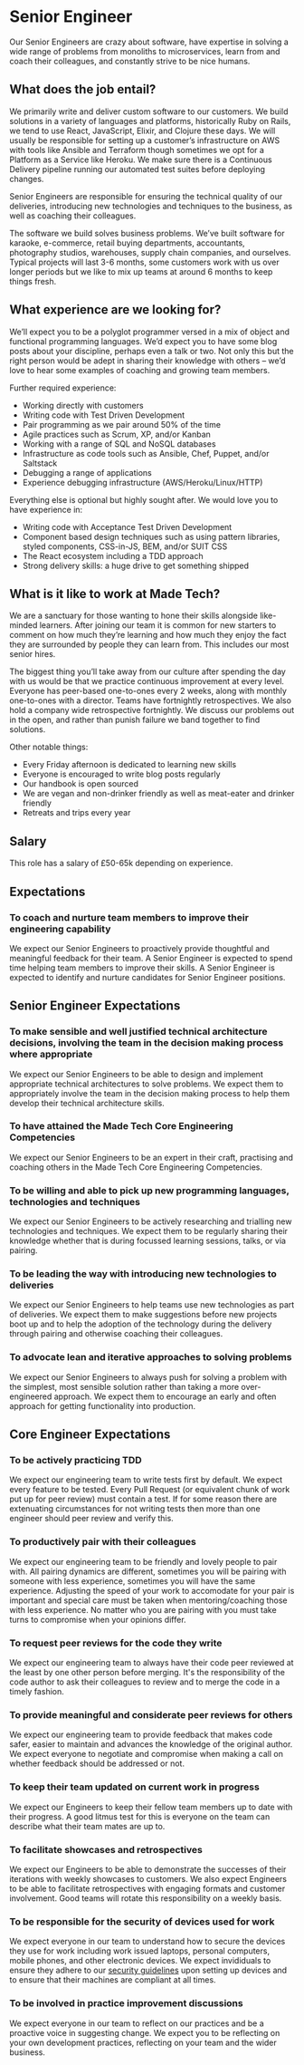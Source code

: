 # Senior Engineer

Our Senior Engineers are crazy about software, have expertise in solving a wide range of problems from monoliths to microservices, learn from and coach their colleagues, and constantly strive to be nice humans.

## What does the job entail?

We primarily write and deliver custom software to our customers. We build solutions in a variety of languages and platforms, historically Ruby on Rails, we tend to use React, JavaScript, Elixir, and Clojure these days. We will usually be responsible for setting up a customer’s infrastructure on AWS with tools like Ansible and Terraform though sometimes we opt for a Platform as a Service like Heroku. We make sure there is a Continuous Delivery pipeline running our automated test suites before deploying changes.

Senior Engineers are responsible for ensuring the technical quality of our deliveries, introducing new technologies and techniques to the business, as well as coaching their colleagues.

The software we build solves business problems. We’ve built software for karaoke, e-commerce, retail buying departments, accountants, photography studios, warehouses, supply chain companies, and ourselves. Typical projects will last 3-6 months, some customers work with us over longer periods but we like to mix up teams at around 6 months to keep things fresh.

## What experience are we looking for?

We’ll expect you to be a polyglot programmer versed in a mix of object and functional programming languages. We’d expect you to have some blog posts about your discipline, perhaps even a talk or two. Not only this but the right person would be adept in sharing their knowledge with others – we’d love to hear some examples of coaching and growing team members.

Further required experience:

- Working directly with customers
- Writing code with Test Driven Development
- Pair programming as we pair around 50% of the time
- Agile practices such as Scrum, XP, and/or Kanban
- Working with a range of SQL and NoSQL databases
- Infrastructure as code tools such as Ansible, Chef, Puppet, and/or Saltstack
- Debugging a range of applications
- Experience debugging infrastructure (AWS/Heroku/Linux/HTTP)

Everything else is optional but highly sought after. We would love you to have experience in:

- Writing code with Acceptance Test Driven Development
- Component based design techniques such as using pattern libraries, styled components, CSS-in-JS, BEM, and/or SUIT CSS
- The React ecosystem including a TDD approach
- Strong delivery skills: a huge drive to get something shipped

## What is it like to work at Made Tech?

We are a sanctuary for those wanting to hone their skills alongside like-minded learners. After joining our team it is common for new starters to comment on how much they’re learning and how much they enjoy the fact they are surrounded by people they can learn from. This includes our most senior hires.

The biggest thing you’ll take away from our culture after spending the day with us would be that we practice continuous improvement at every level. Everyone has peer-based one-to-ones every 2 weeks, along with monthly one-to-ones with a director. Teams have fortnightly retrospectives. We also hold a company wide retrospective fortnightly. We discuss our problems out in the open, and rather than punish failure we band together to find solutions.

Other notable things:

- Every Friday afternoon is dedicated to learning new skills
- Everyone is encouraged to write blog posts regularly
- Our handbook is open sourced
- We are vegan and non-drinker friendly as well as meat-eater and drinker friendly
- Retreats and trips every year

## Salary

This role has a salary of £50-65k depending on experience.


## Expectations

### To coach and nurture team members to improve their engineering capability

We expect our Senior Engineers to proactively provide thoughtful and meaningful feedback for their team. A Senior Engineer is expected to spend time helping team members to improve their skills. A Senior Engineer is expected to identify and nurture candidates for Senior Engineer positions.

## Senior Engineer Expectations

### To make sensible and well justified technical architecture decisions, involving the team in the decision making process where appropriate

We expect our Senior Engineers to be able to design and implement appropriate technical architectures to solve problems. We expect them to appropriately involve the team in the decision making process to help them develop their technical architecture skills.

### To have attained the Made Tech Core Engineering Competencies

We expect our Senior Engineers to be an expert in their craft, practising and coaching others in the Made Tech Core Engineering Competencies.

### To be willing and able to pick up new programming languages, technologies and techniques

We expect our Senior Engineers to be actively researching and trialling new technologies and techniques. We expect them to be regularly sharing their knowledge whether that is during focussed learning sessions, talks, or via pairing.

### To be leading the way with introducing new technologies to deliveries

We expect our Senior Engineers to help teams use new technologies as part of deliveries. We expect them to make suggestions before new projects boot up and to help the adoption of the technology during the delivery through pairing and otherwise coaching their colleagues.

### To advocate lean and iterative approaches to solving problems

We expect our Senior Engineers to always push for solving a problem with the simplest, most sensible solution rather than taking a more over-engineered approach. We expect them to encourage an early and often approach for getting functionality into production.

## Core Engineer Expectations

### To be actively practicing TDD

We expect our engineering team to write tests first by default. We expect every feature to be tested. Every Pull Request (or equivalent chunk of work put up for peer review) must contain a test. If for some reason there are extenuating circumstances for not writing tests then more than one engineer should peer review and verify this.

### To productively pair with their colleagues

We expect our engineering team to be friendly and lovely people to pair with. All pairing dynamics are different, sometimes you will be pairing with someone with less experience, sometimes you will have the same experience. Adjusting the speed of your work to accomodate for your pair is important and special care must be taken when mentoring/coaching those with less experience. No matter who you are pairing with you must take turns to compromise when your opinions differ.

### To request peer reviews for the code they write

We expect our engineering team to always have their code peer reviewed at the least by one other person before merging. It's the responsibility of the code author to ask their colleagues to review and to merge the code in a timely fashion.

### To provide meaningful and considerate peer reviews for others

We expect our engineering team to provide feedback that makes code safer, easier to maintain and advances the knowledge of the original author. We expect everyone to negotiate and compromise when making a call on whether feedback should be addressed or not.

### To keep their team updated on current work in progress

We expect our Engineers to keep their fellow team members up to date with their progress. A good litmus test for this is everyone on the team can describe what their team mates are up to.

### To facilitate showcases and retrospectives

We expect our Engineers to be able to demonstrate the successes of their iterations with weekly showcases to customers. We also expect Engineers to be able to facilitate retrospectives with engaging formats and customer involvement. Good teams will rotate this responsibility on a weekly basis.

### To be responsible for the security of devices used for work

We expect everyone in our team to understand how to secure the devices they use for work including work issued laptops, personal computers, mobile phones, and other electronic devices. We expect invididuals to ensure they adhere to our [security guidelines](https://github.com/madetech/handbook/blob/master/guides/security/protect_the_company.md) upon setting up devices and to ensure that their machines are compliant at all times.

### To be involved in practice improvement discussions

We expect everyone in our team to reflect on our practices and be a proactive voice in suggesting change. We expect you to be reflecting on your own development practices, reflecting on your team and the wider business.